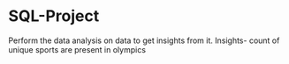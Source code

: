 # SQL-Project
Perform the data analysis on data to get insights from it.
Insights- count of unique sports are present in olympics
